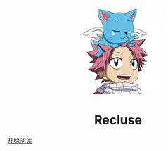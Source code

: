 <p align="center">
<img src="images/bg.jpg" width="200" height="200"/>

</p>
<h1 align="center">Recluse</h1>

[开始阅读](#Recluse)




